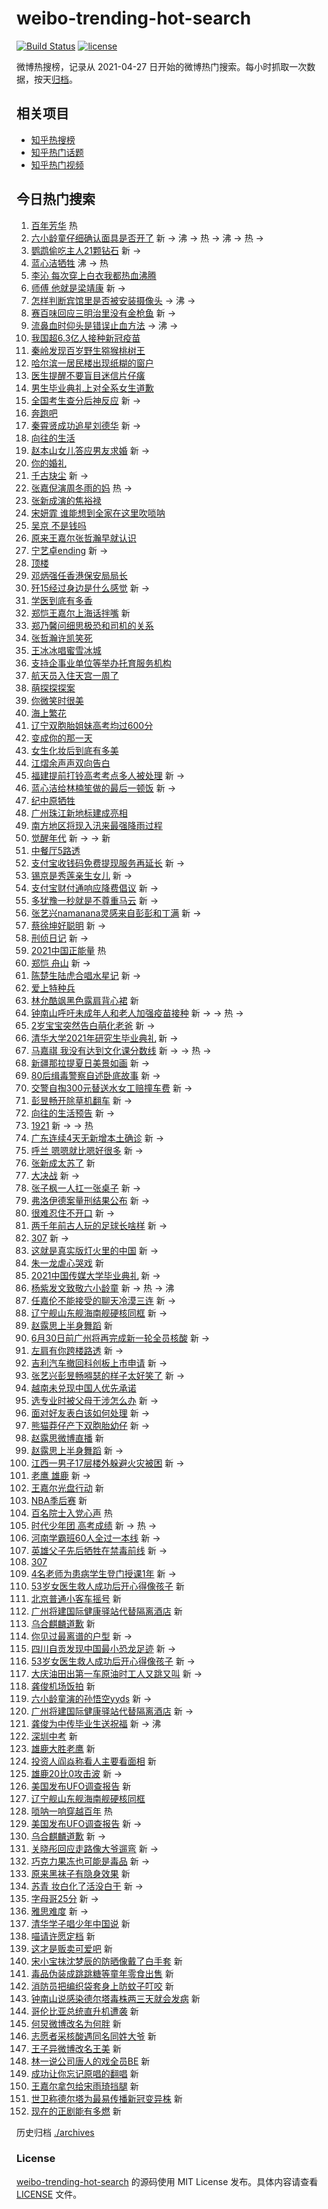 # weibo-trending-hot-search

[![Build Status](https://github.com/justjavac/weibo-trending-hot-search/workflows/ci/badge.svg?branch=master)](https://github.com/justjavac/weibo-trending-hot-search/actions)
[![license](https://img.shields.io/github/license/justjavac/weibo-trending-hot-search)](https://github.com/justjavac/weibo-trending-hot-search/blob/master/LICENSE)

微博热搜榜，记录从 2021-04-27 日开始的微博热门搜索。每小时抓取一次数据，按天[归档](./archives)。

## 相关项目

- [知乎热搜榜](https://github.com/justjavac/zhihu-trending-top-search)
- [知乎热门话题](https://github.com/justjavac/zhihu-trending-hot-questions)
- [知乎热门视频](https://github.com/justjavac/zhihu-trending-hot-video)

## 今日热门搜索

<!-- BEGIN -->
<!-- 最后更新时间 Sat Jun 26 2021 14:23:13 GMT+0800 (China Standard Time) -->

1. [百年芳华](https://s.weibo.com//weibo?q=%23%E7%99%BE%E5%B9%B4%E8%8A%B3%E5%8D%8E%23&Refer=new_time)
   热
2. [六小龄童仔细确认面具是否开了](https://s.weibo.com//weibo?q=%23%E5%85%AD%E5%B0%8F%E9%BE%84%E7%AB%A5%E4%BB%94%E7%BB%86%E7%A1%AE%E8%AE%A4%E9%9D%A2%E5%85%B7%E6%98%AF%E5%90%A6%E5%BC%80%E4%BA%86%23&Refer=top)
   新 -> 沸 -> 热 -> 沸 -> 热 ->
3. [鹦鹉偷吃主人21颗钻石](https://s.weibo.com//weibo?q=%23%E9%B9%A6%E9%B9%89%E5%81%B7%E5%90%83%E4%B8%BB%E4%BA%BA21%E9%A2%97%E9%92%BB%E7%9F%B3%23&Refer=top)
   新 ->
4. [蓝心洁牺牲](https://s.weibo.com//weibo?q=%23%E8%93%9D%E5%BF%83%E6%B4%81%E7%89%BA%E7%89%B2%23&Refer=top)
   沸 -> 热
5. [李沁
   每次穿上白衣我都热血沸腾](https://s.weibo.com//weibo?q=%E6%9D%8E%E6%B2%81%20%E6%AF%8F%E6%AC%A1%E7%A9%BF%E4%B8%8A%E7%99%BD%E8%A1%A3%E6%88%91%E9%83%BD%E7%83%AD%E8%A1%80%E6%B2%B8%E8%85%BE&Refer=top)
6. [师傅 他就是梁靖康](https://s.weibo.com//weibo?q=%E5%B8%88%E5%82%85%20%E4%BB%96%E5%B0%B1%E6%98%AF%E6%A2%81%E9%9D%96%E5%BA%B7&Refer=top)
   新 ->
7. [怎样判断宾馆里是否被安装摄像头](https://s.weibo.com//weibo?q=%23%E6%80%8E%E6%A0%B7%E5%88%A4%E6%96%AD%E5%AE%BE%E9%A6%86%E9%87%8C%E6%98%AF%E5%90%A6%E8%A2%AB%E5%AE%89%E8%A3%85%E6%91%84%E5%83%8F%E5%A4%B4%23&Refer=top)
   -> 沸 ->
8. [赛百味回应三明治里没有金枪鱼](https://s.weibo.com//weibo?q=%23%E8%B5%9B%E7%99%BE%E5%91%B3%E5%9B%9E%E5%BA%94%E4%B8%89%E6%98%8E%E6%B2%BB%E9%87%8C%E6%B2%A1%E6%9C%89%E9%87%91%E6%9E%AA%E9%B1%BC%23&Refer=top)
   新 ->
9. [流鼻血时仰头是错误止血方法](https://s.weibo.com//weibo?q=%23%E6%B5%81%E9%BC%BB%E8%A1%80%E6%97%B6%E4%BB%B0%E5%A4%B4%E6%98%AF%E9%94%99%E8%AF%AF%E6%AD%A2%E8%A1%80%E6%96%B9%E6%B3%95%23&Refer=top)
   -> 沸 ->
10. [我国超6.3亿人接种新冠疫苗](https://s.weibo.com//weibo?q=%23%E6%88%91%E5%9B%BD%E8%B6%856.3%E4%BA%BF%E4%BA%BA%E6%8E%A5%E7%A7%8D%E6%96%B0%E5%86%A0%E7%96%AB%E8%8B%97%23&Refer=top)
11. [秦岭发现百岁野生猕猴桃树王](https://s.weibo.com//weibo?q=%23%E7%A7%A6%E5%B2%AD%E5%8F%91%E7%8E%B0%E7%99%BE%E5%B2%81%E9%87%8E%E7%94%9F%E7%8C%95%E7%8C%B4%E6%A1%83%E6%A0%91%E7%8E%8B%23&Refer=top)
12. [哈尔滨一居民楼出现纸糊的窗户](https://s.weibo.com//weibo?q=%23%E5%93%88%E5%B0%94%E6%BB%A8%E4%B8%80%E5%B1%85%E6%B0%91%E6%A5%BC%E5%87%BA%E7%8E%B0%E7%BA%B8%E7%B3%8A%E7%9A%84%E7%AA%97%E6%88%B7%23&Refer=top)
13. [医生提醒不要盲目迷信片仔癀](https://s.weibo.com//weibo?q=%23%E5%8C%BB%E7%94%9F%E6%8F%90%E9%86%92%E4%B8%8D%E8%A6%81%E7%9B%B2%E7%9B%AE%E8%BF%B7%E4%BF%A1%E7%89%87%E4%BB%94%E7%99%80%23&Refer=top)
14. [男生毕业典礼上对全系女生道歉](https://s.weibo.com//weibo?q=%23%E7%94%B7%E7%94%9F%E6%AF%95%E4%B8%9A%E5%85%B8%E7%A4%BC%E4%B8%8A%E5%AF%B9%E5%85%A8%E7%B3%BB%E5%A5%B3%E7%94%9F%E9%81%93%E6%AD%89%23&Refer=top)
15. [全国考生查分后神反应](https://s.weibo.com//weibo?q=%23%E5%85%A8%E5%9B%BD%E8%80%83%E7%94%9F%E6%9F%A5%E5%88%86%E5%90%8E%E7%A5%9E%E5%8F%8D%E5%BA%94%23&Refer=top)
    新 ->
16. [奔跑吧](https://s.weibo.com//weibo?q=%E5%A5%94%E8%B7%91%E5%90%A7&Refer=top)
17. [秦霄贤成功追星刘德华](https://s.weibo.com//weibo?q=%23%E7%A7%A6%E9%9C%84%E8%B4%A4%E6%88%90%E5%8A%9F%E8%BF%BD%E6%98%9F%E5%88%98%E5%BE%B7%E5%8D%8E%23&Refer=top)
    新 ->
18. [向往的生活](https://s.weibo.com//weibo?q=%E5%90%91%E5%BE%80%E7%9A%84%E7%94%9F%E6%B4%BB&Refer=top)
19. [赵本山女儿答应男友求婚](https://s.weibo.com//weibo?q=%23%E8%B5%B5%E6%9C%AC%E5%B1%B1%E5%A5%B3%E5%84%BF%E7%AD%94%E5%BA%94%E7%94%B7%E5%8F%8B%E6%B1%82%E5%A9%9A%23&Refer=top)
    新 ->
20. [你的婚礼](https://s.weibo.com//weibo?q=%E4%BD%A0%E7%9A%84%E5%A9%9A%E7%A4%BC&Refer=top)
21. [千古玦尘](https://s.weibo.com//weibo?q=%E5%8D%83%E5%8F%A4%E7%8E%A6%E5%B0%98&Refer=top)
    新 ->
22. [张嘉倪演周冬雨的妈](https://s.weibo.com//weibo?q=%23%E5%BC%A0%E5%98%89%E5%80%AA%E6%BC%94%E5%91%A8%E5%86%AC%E9%9B%A8%E7%9A%84%E5%A6%88%23&Refer=top)
    热 ->
23. [张新成演的焦裕禄](https://s.weibo.com//weibo?q=%23%E5%BC%A0%E6%96%B0%E6%88%90%E6%BC%94%E7%9A%84%E7%84%A6%E8%A3%95%E7%A6%84%23&Refer=top)
24. [宋妍霏
    谁能想到全家在这里吹唢呐](https://s.weibo.com//weibo?q=%E5%AE%8B%E5%A6%8D%E9%9C%8F%20%E8%B0%81%E8%83%BD%E6%83%B3%E5%88%B0%E5%85%A8%E5%AE%B6%E5%9C%A8%E8%BF%99%E9%87%8C%E5%90%B9%E5%94%A2%E5%91%90&Refer=top)
25. [吴京 不是钱吗](https://s.weibo.com//weibo?q=%E5%90%B4%E4%BA%AC%20%E4%B8%8D%E6%98%AF%E9%92%B1%E5%90%97&Refer=top)
26. [原来王嘉尔张哲瀚早就认识](https://s.weibo.com//weibo?q=%23%E5%8E%9F%E6%9D%A5%E7%8E%8B%E5%98%89%E5%B0%94%E5%BC%A0%E5%93%B2%E7%80%9A%E6%97%A9%E5%B0%B1%E8%AE%A4%E8%AF%86%23&Refer=top)
27. [宁艺卓ending](https://s.weibo.com//weibo?q=%23%E5%AE%81%E8%89%BA%E5%8D%93ending%23&Refer=top)
    新 ->
28. [顶楼](https://s.weibo.com//weibo?q=%E9%A1%B6%E6%A5%BC&Refer=top)
29. [邓炳强任香港保安局局长](https://s.weibo.com//weibo?q=%23%E9%82%93%E7%82%B3%E5%BC%BA%E4%BB%BB%E9%A6%99%E6%B8%AF%E4%BF%9D%E5%AE%89%E5%B1%80%E5%B1%80%E9%95%BF%23&Refer=top)
30. [歼15经过身边是什么感觉](https://s.weibo.com//weibo?q=%23%E6%AD%BC15%E7%BB%8F%E8%BF%87%E8%BA%AB%E8%BE%B9%E6%98%AF%E4%BB%80%E4%B9%88%E6%84%9F%E8%A7%89%23&Refer=top)
    新 ->
31. [学医到底有多香](https://s.weibo.com//weibo?q=%23%E5%AD%A6%E5%8C%BB%E5%88%B0%E5%BA%95%E6%9C%89%E5%A4%9A%E9%A6%99%23&Refer=top)
32. [郑恺王嘉尔上海话拌嘴](https://s.weibo.com//weibo?q=%23%E9%83%91%E6%81%BA%E7%8E%8B%E5%98%89%E5%B0%94%E4%B8%8A%E6%B5%B7%E8%AF%9D%E6%8B%8C%E5%98%B4%23&Refer=top)
    新
33. [郑乃馨问细思极恐和司机的关系](https://s.weibo.com//weibo?q=%23%E9%83%91%E4%B9%83%E9%A6%A8%E9%97%AE%E7%BB%86%E6%80%9D%E6%9E%81%E6%81%90%E5%92%8C%E5%8F%B8%E6%9C%BA%E7%9A%84%E5%85%B3%E7%B3%BB%23&Refer=top)
34. [张哲瀚许凯笑死](https://s.weibo.com//weibo?q=%23%E5%BC%A0%E5%93%B2%E7%80%9A%E8%AE%B8%E5%87%AF%E7%AC%91%E6%AD%BB%23&Refer=top)
35. [王冰冰唱蜜雪冰城](https://s.weibo.com//weibo?q=%23%E7%8E%8B%E5%86%B0%E5%86%B0%E5%94%B1%E8%9C%9C%E9%9B%AA%E5%86%B0%E5%9F%8E%23&Refer=top)
36. [支持企事业单位等举办托育服务机构](https://s.weibo.com//weibo?q=%23%E6%94%AF%E6%8C%81%E4%BC%81%E4%BA%8B%E4%B8%9A%E5%8D%95%E4%BD%8D%E7%AD%89%E4%B8%BE%E5%8A%9E%E6%89%98%E8%82%B2%E6%9C%8D%E5%8A%A1%E6%9C%BA%E6%9E%84%23&Refer=top)
37. [航天员入住天宫一周了](https://s.weibo.com//weibo?q=%23%E8%88%AA%E5%A4%A9%E5%91%98%E5%85%A5%E4%BD%8F%E5%A4%A9%E5%AE%AB%E4%B8%80%E5%91%A8%E4%BA%86%23&Refer=top)
38. [萌探探探案](https://s.weibo.com//weibo?q=%E8%90%8C%E6%8E%A2%E6%8E%A2%E6%8E%A2%E6%A1%88&Refer=top)
39. [你微笑时很美](https://s.weibo.com//weibo?q=%E4%BD%A0%E5%BE%AE%E7%AC%91%E6%97%B6%E5%BE%88%E7%BE%8E&Refer=top)
40. [海上繁花](https://s.weibo.com//weibo?q=%E6%B5%B7%E4%B8%8A%E7%B9%81%E8%8A%B1&Refer=top)
41. [辽宁双胞胎姐妹高考均过600分](https://s.weibo.com//weibo?q=%23%E8%BE%BD%E5%AE%81%E5%8F%8C%E8%83%9E%E8%83%8E%E5%A7%90%E5%A6%B9%E9%AB%98%E8%80%83%E5%9D%87%E8%BF%87600%E5%88%86%23&Refer=top)
42. [变成你的那一天](https://s.weibo.com//weibo?q=%E5%8F%98%E6%88%90%E4%BD%A0%E7%9A%84%E9%82%A3%E4%B8%80%E5%A4%A9&Refer=top)
43. [女生化妆后到底有多美](https://s.weibo.com//weibo?q=%23%E5%A5%B3%E7%94%9F%E5%8C%96%E5%A6%86%E5%90%8E%E5%88%B0%E5%BA%95%E6%9C%89%E5%A4%9A%E7%BE%8E%23&Refer=top)
44. [江熠余声声双向告白](https://s.weibo.com//weibo?q=%23%E6%B1%9F%E7%86%A0%E4%BD%99%E5%A3%B0%E5%A3%B0%E5%8F%8C%E5%90%91%E5%91%8A%E7%99%BD%23&Refer=top)
45. [福建提前打铃高考考点多人被处理](https://s.weibo.com//weibo?q=%23%E7%A6%8F%E5%BB%BA%E6%8F%90%E5%89%8D%E6%89%93%E9%93%83%E9%AB%98%E8%80%83%E8%80%83%E7%82%B9%E5%A4%9A%E4%BA%BA%E8%A2%AB%E5%A4%84%E7%90%86%23&Refer=top)
    新 ->
46. [蓝心洁给林楠笙做的最后一顿饭](https://s.weibo.com//weibo?q=%23%E8%93%9D%E5%BF%83%E6%B4%81%E7%BB%99%E6%9E%97%E6%A5%A0%E7%AC%99%E5%81%9A%E7%9A%84%E6%9C%80%E5%90%8E%E4%B8%80%E9%A1%BF%E9%A5%AD%23&Refer=top)
    新 ->
47. [纪中原牺牲](https://s.weibo.com//weibo?q=%23%E7%BA%AA%E4%B8%AD%E5%8E%9F%E7%89%BA%E7%89%B2%23&Refer=top)
48. [广州珠江新地标建成亮相](https://s.weibo.com//weibo?q=%23%E5%B9%BF%E5%B7%9E%E7%8F%A0%E6%B1%9F%E6%96%B0%E5%9C%B0%E6%A0%87%E5%BB%BA%E6%88%90%E4%BA%AE%E7%9B%B8%23&Refer=top)
49. [南方地区将现入汛来最强降雨过程](https://s.weibo.com//weibo?q=%23%E5%8D%97%E6%96%B9%E5%9C%B0%E5%8C%BA%E5%B0%86%E7%8E%B0%E5%85%A5%E6%B1%9B%E6%9D%A5%E6%9C%80%E5%BC%BA%E9%99%8D%E9%9B%A8%E8%BF%87%E7%A8%8B%23&Refer=top)
50. [觉醒年代](https://s.weibo.com//weibo?q=%E8%A7%89%E9%86%92%E5%B9%B4%E4%BB%A3&Refer=top)
    新 -> -> 新
51. [中餐厅5路透](https://s.weibo.com//weibo?q=%23%E4%B8%AD%E9%A4%90%E5%8E%855%E8%B7%AF%E9%80%8F%23&Refer=top)
52. [支付宝收钱码免费提现服务再延长](https://s.weibo.com//weibo?q=%23%E6%94%AF%E4%BB%98%E5%AE%9D%E6%94%B6%E9%92%B1%E7%A0%81%E5%85%8D%E8%B4%B9%E6%8F%90%E7%8E%B0%E6%9C%8D%E5%8A%A1%E5%86%8D%E5%BB%B6%E9%95%BF%23&Refer=top)
    新 ->
53. [锡京是秀莲亲生女儿](https://s.weibo.com//weibo?q=%23%E9%94%A1%E4%BA%AC%E6%98%AF%E7%A7%80%E8%8E%B2%E4%BA%B2%E7%94%9F%E5%A5%B3%E5%84%BF%23&Refer=top)
    新 ->
54. [支付宝财付通响应降费倡议](https://s.weibo.com//weibo?q=%23%E6%94%AF%E4%BB%98%E5%AE%9D%E8%B4%A2%E4%BB%98%E9%80%9A%E5%93%8D%E5%BA%94%E9%99%8D%E8%B4%B9%E5%80%A1%E8%AE%AE%23&Refer=top)
    新 ->
55. [多犹豫一秒就是不尊重马云](https://s.weibo.com//weibo?q=%23%E5%A4%9A%E7%8A%B9%E8%B1%AB%E4%B8%80%E7%A7%92%E5%B0%B1%E6%98%AF%E4%B8%8D%E5%B0%8A%E9%87%8D%E9%A9%AC%E4%BA%91%23&Refer=top)
    新 ->
56. [张艺兴namanana灵感来自彭彭和丁满](https://s.weibo.com//weibo?q=%23%E5%BC%A0%E8%89%BA%E5%85%B4namanana%E7%81%B5%E6%84%9F%E6%9D%A5%E8%87%AA%E5%BD%AD%E5%BD%AD%E5%92%8C%E4%B8%81%E6%BB%A1%23&Refer=top)
    新 ->
57. [蔡徐坤好聪明](https://s.weibo.com//weibo?q=%23%E8%94%A1%E5%BE%90%E5%9D%A4%E5%A5%BD%E8%81%AA%E6%98%8E%23&Refer=top)
    新 ->
58. [刑侦日记](https://s.weibo.com//weibo?q=%E5%88%91%E4%BE%A6%E6%97%A5%E8%AE%B0&Refer=top)
    新 ->
59. [2021中国正能量](https://s.weibo.com//weibo?q=%232021%E4%B8%AD%E5%9B%BD%E6%AD%A3%E8%83%BD%E9%87%8F%23&Refer=new_time)
    热
60. [郑恺 舟山](https://s.weibo.com//weibo?q=%E9%83%91%E6%81%BA%20%E8%88%9F%E5%B1%B1&Refer=top)
    新 ->
61. [陈楚生陆虎合唱水星记](https://s.weibo.com//weibo?q=%23%E9%99%88%E6%A5%9A%E7%94%9F%E9%99%86%E8%99%8E%E5%90%88%E5%94%B1%E6%B0%B4%E6%98%9F%E8%AE%B0%23&Refer=top)
    新 ->
62. [爱上特种兵](https://s.weibo.com//weibo?q=%E7%88%B1%E4%B8%8A%E7%89%B9%E7%A7%8D%E5%85%B5&Refer=top)
63. [林允酷飒黑色露肩背心裙](https://s.weibo.com//weibo?q=%23%E6%9E%97%E5%85%81%E9%85%B7%E9%A3%92%E9%BB%91%E8%89%B2%E9%9C%B2%E8%82%A9%E8%83%8C%E5%BF%83%E8%A3%99%23&Refer=top)
    新
64. [钟南山呼吁未成年人和老人加强疫苗接种](https://s.weibo.com//weibo?q=%23%E9%92%9F%E5%8D%97%E5%B1%B1%E5%91%BC%E5%90%81%E6%9C%AA%E6%88%90%E5%B9%B4%E4%BA%BA%E5%92%8C%E8%80%81%E4%BA%BA%E5%8A%A0%E5%BC%BA%E7%96%AB%E8%8B%97%E6%8E%A5%E7%A7%8D%23&Refer=top)
    新 -> -> 热 ->
65. [2岁宝宝突然告白萌化老爸](https://s.weibo.com//weibo?q=%232%E5%B2%81%E5%AE%9D%E5%AE%9D%E7%AA%81%E7%84%B6%E5%91%8A%E7%99%BD%E8%90%8C%E5%8C%96%E8%80%81%E7%88%B8%23&Refer=top)
    新 ->
66. [清华大学2021年研究生毕业典礼](https://s.weibo.com//weibo?q=%23%E6%B8%85%E5%8D%8E%E5%A4%A7%E5%AD%A62021%E5%B9%B4%E7%A0%94%E7%A9%B6%E7%94%9F%E6%AF%95%E4%B8%9A%E5%85%B8%E7%A4%BC%23&Refer=top)
    新 ->
67. [马嘉祺
    我没有达到文化课分数线](https://s.weibo.com//weibo?q=%E9%A9%AC%E5%98%89%E7%A5%BA%20%E6%88%91%E6%B2%A1%E6%9C%89%E8%BE%BE%E5%88%B0%E6%96%87%E5%8C%96%E8%AF%BE%E5%88%86%E6%95%B0%E7%BA%BF&Refer=top)
    新 -> -> 热 ->
68. [新疆那拉提夏日美景如画](https://s.weibo.com//weibo?q=%23%E6%96%B0%E7%96%86%E9%82%A3%E6%8B%89%E6%8F%90%E5%A4%8F%E6%97%A5%E7%BE%8E%E6%99%AF%E5%A6%82%E7%94%BB%23&Refer=top)
    新 ->
69. [80后缉毒警察自述卧底故事](https://s.weibo.com//weibo?q=%2380%E5%90%8E%E7%BC%89%E6%AF%92%E8%AD%A6%E5%AF%9F%E8%87%AA%E8%BF%B0%E5%8D%A7%E5%BA%95%E6%95%85%E4%BA%8B%23&Refer=top)
    新 ->
70. [交警自掏300元替送水女工赔撞车费](https://s.weibo.com//weibo?q=%23%E4%BA%A4%E8%AD%A6%E8%87%AA%E6%8E%8F300%E5%85%83%E6%9B%BF%E9%80%81%E6%B0%B4%E5%A5%B3%E5%B7%A5%E8%B5%94%E6%92%9E%E8%BD%A6%E8%B4%B9%23&Refer=top)
    新 ->
71. [彭昱畅开除草机翻车](https://s.weibo.com//weibo?q=%23%E5%BD%AD%E6%98%B1%E7%95%85%E5%BC%80%E9%99%A4%E8%8D%89%E6%9C%BA%E7%BF%BB%E8%BD%A6%23&Refer=top)
    新 ->
72. [向往的生活预告](https://s.weibo.com//weibo?q=%23%E5%90%91%E5%BE%80%E7%9A%84%E7%94%9F%E6%B4%BB%E9%A2%84%E5%91%8A%23&Refer=top)
    新 ->
73. [1921](https://s.weibo.com//weibo?q=1921&Refer=top) 新 -> -> 热
74. [广东连续4天无新增本土确诊](https://s.weibo.com//weibo?q=%23%E5%B9%BF%E4%B8%9C%E8%BF%9E%E7%BB%AD4%E5%A4%A9%E6%97%A0%E6%96%B0%E5%A2%9E%E6%9C%AC%E5%9C%9F%E7%A1%AE%E8%AF%8A%23&Refer=top)
    新 ->
75. [呼兰 嗯嗯就比嗯好很多](https://s.weibo.com//weibo?q=%E5%91%BC%E5%85%B0%20%E5%97%AF%E5%97%AF%E5%B0%B1%E6%AF%94%E5%97%AF%E5%A5%BD%E5%BE%88%E5%A4%9A&Refer=top)
    新 ->
76. [张新成太苏了](https://s.weibo.com//weibo?q=%23%E5%BC%A0%E6%96%B0%E6%88%90%E5%A4%AA%E8%8B%8F%E4%BA%86%23&Refer=top)
    新
77. [大决战](https://s.weibo.com//weibo?q=%E5%A4%A7%E5%86%B3%E6%88%98&Refer=top) 新
    ->
78. [张子枫一人扛一张桌子](https://s.weibo.com//weibo?q=%23%E5%BC%A0%E5%AD%90%E6%9E%AB%E4%B8%80%E4%BA%BA%E6%89%9B%E4%B8%80%E5%BC%A0%E6%A1%8C%E5%AD%90%23&Refer=top)
    新 ->
79. [弗洛伊德案量刑结果公布](https://s.weibo.com//weibo?q=%23%E5%BC%97%E6%B4%9B%E4%BC%8A%E5%BE%B7%E6%A1%88%E9%87%8F%E5%88%91%E7%BB%93%E6%9E%9C%E5%85%AC%E5%B8%83%23&Refer=top)
    新 ->
80. [很难忍住不开口](https://s.weibo.com//weibo?q=%23%E5%BE%88%E9%9A%BE%E5%BF%8D%E4%BD%8F%E4%B8%8D%E5%BC%80%E5%8F%A3%23&Refer=top)
    新 ->
81. [两千年前古人玩的足球长啥样](https://s.weibo.com//weibo?q=%23%E4%B8%A4%E5%8D%83%E5%B9%B4%E5%89%8D%E5%8F%A4%E4%BA%BA%E7%8E%A9%E7%9A%84%E8%B6%B3%E7%90%83%E9%95%BF%E5%95%A5%E6%A0%B7%23&Refer=top)
    新 ->
82. [307](https://s.weibo.com//weibo?q=307&Refer=top) 新 ->
83. [这就是真实版灯火里的中国](https://s.weibo.com//weibo?q=%23%E8%BF%99%E5%B0%B1%E6%98%AF%E7%9C%9F%E5%AE%9E%E7%89%88%E7%81%AF%E7%81%AB%E9%87%8C%E7%9A%84%E4%B8%AD%E5%9B%BD%23&Refer=top)
    新 ->
84. [朱一龙虐心哭戏](https://s.weibo.com//weibo?q=%23%E6%9C%B1%E4%B8%80%E9%BE%99%E8%99%90%E5%BF%83%E5%93%AD%E6%88%8F%23&Refer=top)
    新
85. [2021中国传媒大学毕业典礼](https://s.weibo.com//weibo?q=%232021%E4%B8%AD%E5%9B%BD%E4%BC%A0%E5%AA%92%E5%A4%A7%E5%AD%A6%E6%AF%95%E4%B8%9A%E5%85%B8%E7%A4%BC%23&Refer=top)
    新 ->
86. [杨紫发文致敬六小龄童](https://s.weibo.com//weibo?q=%23%E6%9D%A8%E7%B4%AB%E5%8F%91%E6%96%87%E8%87%B4%E6%95%AC%E5%85%AD%E5%B0%8F%E9%BE%84%E7%AB%A5%23&Refer=top)
    新 -> 热 -> 沸
87. [任嘉伦不能接受的聊天冷漠三连](https://s.weibo.com//weibo?q=%23%E4%BB%BB%E5%98%89%E4%BC%A6%E4%B8%8D%E8%83%BD%E6%8E%A5%E5%8F%97%E7%9A%84%E8%81%8A%E5%A4%A9%E5%86%B7%E6%BC%A0%E4%B8%89%E8%BF%9E%23&Refer=top)
    新 ->
88. [辽宁舰山东舰海南舰硬核同框](https://s.weibo.com//weibo?q=%E8%BE%BD%E5%AE%81%E8%88%B0%E5%B1%B1%E4%B8%9C%E8%88%B0%E6%B5%B7%E5%8D%97%E8%88%B0%E7%A1%AC%E6%A0%B8%E5%90%8C%E6%A1%86&Refer=top)
    新 ->
89. [赵露思上半身舞蹈](https://s.weibo.com//weibo?q=%E8%B5%B5%E9%9C%B2%E6%80%9D%E4%B8%8A%E5%8D%8A%E8%BA%AB%E8%88%9E%E8%B9%88&Refer=top)
    新
90. [6月30日前广州将再完成新一轮全员核酸](https://s.weibo.com//weibo?q=%236%E6%9C%8830%E6%97%A5%E5%89%8D%E5%B9%BF%E5%B7%9E%E5%B0%86%E5%86%8D%E5%AE%8C%E6%88%90%E6%96%B0%E4%B8%80%E8%BD%AE%E5%85%A8%E5%91%98%E6%A0%B8%E9%85%B8%23&Refer=top)
    新 ->
91. [左肩有你跨楼路透](https://s.weibo.com//weibo?q=%23%E5%B7%A6%E8%82%A9%E6%9C%89%E4%BD%A0%E8%B7%A8%E6%A5%BC%E8%B7%AF%E9%80%8F%23&Refer=top)
    新 ->
92. [吉利汽车撤回科创板上市申请](https://s.weibo.com//weibo?q=%23%E5%90%89%E5%88%A9%E6%B1%BD%E8%BD%A6%E6%92%A4%E5%9B%9E%E7%A7%91%E5%88%9B%E6%9D%BF%E4%B8%8A%E5%B8%82%E7%94%B3%E8%AF%B7%23&Refer=top)
    新 ->
93. [张艺兴彭昱畅嘚瑟的样子太好笑了](https://s.weibo.com//weibo?q=%23%E5%BC%A0%E8%89%BA%E5%85%B4%E5%BD%AD%E6%98%B1%E7%95%85%E5%98%9A%E7%91%9F%E7%9A%84%E6%A0%B7%E5%AD%90%E5%A4%AA%E5%A5%BD%E7%AC%91%E4%BA%86%23&Refer=top)
    新 ->
94. [越南未兑现中国人优先承诺](https://s.weibo.com//weibo?q=%23%E8%B6%8A%E5%8D%97%E6%9C%AA%E5%85%91%E7%8E%B0%E4%B8%AD%E5%9B%BD%E4%BA%BA%E4%BC%98%E5%85%88%E6%89%BF%E8%AF%BA%23&Refer=top)
95. [选专业时被父母干涉怎么办](https://s.weibo.com//weibo?q=%23%E9%80%89%E4%B8%93%E4%B8%9A%E6%97%B6%E8%A2%AB%E7%88%B6%E6%AF%8D%E5%B9%B2%E6%B6%89%E6%80%8E%E4%B9%88%E5%8A%9E%23&Refer=top)
    新 ->
96. [面对好友表白该如何处理](https://s.weibo.com//weibo?q=%23%E9%9D%A2%E5%AF%B9%E5%A5%BD%E5%8F%8B%E8%A1%A8%E7%99%BD%E8%AF%A5%E5%A6%82%E4%BD%95%E5%A4%84%E7%90%86%23&Refer=top)
    新 ->
97. [熊猫莽仔产下双胞胎幼仔](https://s.weibo.com//weibo?q=%23%E7%86%8A%E7%8C%AB%E8%8E%BD%E4%BB%94%E4%BA%A7%E4%B8%8B%E5%8F%8C%E8%83%9E%E8%83%8E%E5%B9%BC%E4%BB%94%23&Refer=top)
    新 ->
98. [赵露思微博直播](https://s.weibo.com//weibo?q=%23%E8%B5%B5%E9%9C%B2%E6%80%9D%E5%BE%AE%E5%8D%9A%E7%9B%B4%E6%92%AD%23&Refer=top)
    新
99. [赵露思上半身舞蹈](https://s.weibo.com//weibo?q=%23%E8%B5%B5%E9%9C%B2%E6%80%9D%E4%B8%8A%E5%8D%8A%E8%BA%AB%E8%88%9E%E8%B9%88%23&Refer=top)
    新 ->
100. [江西一男子17层楼外躲避火灾被困](https://s.weibo.com//weibo?q=%23%E6%B1%9F%E8%A5%BF%E4%B8%80%E7%94%B7%E5%AD%9017%E5%B1%82%E6%A5%BC%E5%A4%96%E8%BA%B2%E9%81%BF%E7%81%AB%E7%81%BE%E8%A2%AB%E5%9B%B0%23&Refer=top)
     新 ->
101. [老鹰 雄鹿](https://s.weibo.com//weibo?q=%E8%80%81%E9%B9%B0%20%E9%9B%84%E9%B9%BF&Refer=top)
     新 ->
102. [王嘉尔光盘行动](https://s.weibo.com//weibo?q=%23%E7%8E%8B%E5%98%89%E5%B0%94%E5%85%89%E7%9B%98%E8%A1%8C%E5%8A%A8%23&Refer=top)
     新
103. [NBA季后赛](https://s.weibo.com//weibo?q=%23NBA%E5%AD%A3%E5%90%8E%E8%B5%9B%23&Refer=top)
     新
104. [百名院士入党心声](https://s.weibo.com//weibo?q=%23%E7%99%BE%E5%90%8D%E9%99%A2%E5%A3%AB%E5%85%A5%E5%85%9A%E5%BF%83%E5%A3%B0%23&Refer=new_time)
     热
105. [时代少年团 高考成绩](https://s.weibo.com//weibo?q=%E6%97%B6%E4%BB%A3%E5%B0%91%E5%B9%B4%E5%9B%A2%20%E9%AB%98%E8%80%83%E6%88%90%E7%BB%A9&Refer=top)
     新 -> 热 ->
106. [河南学霸班60人全过一本线](https://s.weibo.com//weibo?q=%23%E6%B2%B3%E5%8D%97%E5%AD%A6%E9%9C%B8%E7%8F%AD60%E4%BA%BA%E5%85%A8%E8%BF%87%E4%B8%80%E6%9C%AC%E7%BA%BF%23&Refer=top)
     新 ->
107. [英雄父子先后牺牲在禁毒前线](https://s.weibo.com//weibo?q=%23%E8%8B%B1%E9%9B%84%E7%88%B6%E5%AD%90%E5%85%88%E5%90%8E%E7%89%BA%E7%89%B2%E5%9C%A8%E7%A6%81%E6%AF%92%E5%89%8D%E7%BA%BF%23&Refer=top)
     新 ->
108. [307](https://s.weibo.com//weibo?q=%23307%23&Refer=top)
109. [4名老师为患病学生登门授课1年](https://s.weibo.com//weibo?q=%234%E5%90%8D%E8%80%81%E5%B8%88%E4%B8%BA%E6%82%A3%E7%97%85%E5%AD%A6%E7%94%9F%E7%99%BB%E9%97%A8%E6%8E%88%E8%AF%BE1%E5%B9%B4%23&Refer=top)
     新 ->
110. [53岁女医生救人成功后开心得像孩子](https://s.weibo.com//weibo?q=53%E5%B2%81%E5%A5%B3%E5%8C%BB%E7%94%9F%E6%95%91%E4%BA%BA%E6%88%90%E5%8A%9F%E5%90%8E%E5%BC%80%E5%BF%83%E5%BE%97%E5%83%8F%E5%AD%A9%E5%AD%90&Refer=top)
     新
111. [北京普通小客车摇号](https://s.weibo.com//weibo?q=%E5%8C%97%E4%BA%AC%E6%99%AE%E9%80%9A%E5%B0%8F%E5%AE%A2%E8%BD%A6%E6%91%87%E5%8F%B7&Refer=top)
     新
112. [广州将建国际健康驿站代替隔离酒店](https://s.weibo.com//weibo?q=%E5%B9%BF%E5%B7%9E%E5%B0%86%E5%BB%BA%E5%9B%BD%E9%99%85%E5%81%A5%E5%BA%B7%E9%A9%BF%E7%AB%99%E4%BB%A3%E6%9B%BF%E9%9A%94%E7%A6%BB%E9%85%92%E5%BA%97&Refer=top)
     新
113. [乌合麒麟道歉](https://s.weibo.com//weibo?q=%E4%B9%8C%E5%90%88%E9%BA%92%E9%BA%9F%E9%81%93%E6%AD%89&Refer=top)
     新
114. [你见过最离谱的户型](https://s.weibo.com//weibo?q=%23%E4%BD%A0%E8%A7%81%E8%BF%87%E6%9C%80%E7%A6%BB%E8%B0%B1%E7%9A%84%E6%88%B7%E5%9E%8B%23&Refer=top)
     新 ->
115. [四川自贡发现中国最小恐龙足迹](https://s.weibo.com//weibo?q=%23%E5%9B%9B%E5%B7%9D%E8%87%AA%E8%B4%A1%E5%8F%91%E7%8E%B0%E4%B8%AD%E5%9B%BD%E6%9C%80%E5%B0%8F%E6%81%90%E9%BE%99%E8%B6%B3%E8%BF%B9%23&Refer=top)
     新 ->
116. [53岁女医生救人成功后开心得像孩子](https://s.weibo.com//weibo?q=%2353%E5%B2%81%E5%A5%B3%E5%8C%BB%E7%94%9F%E6%95%91%E4%BA%BA%E6%88%90%E5%8A%9F%E5%90%8E%E5%BC%80%E5%BF%83%E5%BE%97%E5%83%8F%E5%AD%A9%E5%AD%90%23&Refer=top)
     新 ->
117. [大庆油田出第一车原油时工人又跳又叫](https://s.weibo.com//weibo?q=%23%E5%A4%A7%E5%BA%86%E6%B2%B9%E7%94%B0%E5%87%BA%E7%AC%AC%E4%B8%80%E8%BD%A6%E5%8E%9F%E6%B2%B9%E6%97%B6%E5%B7%A5%E4%BA%BA%E5%8F%88%E8%B7%B3%E5%8F%88%E5%8F%AB%23&Refer=top)
     新 ->
118. [龚俊机场饭拍](https://s.weibo.com//weibo?q=%23%E9%BE%9A%E4%BF%8A%E6%9C%BA%E5%9C%BA%E9%A5%AD%E6%8B%8D%23&Refer=top)
     新
119. [六小龄童演的孙悟空yyds](https://s.weibo.com//weibo?q=%23%E5%85%AD%E5%B0%8F%E9%BE%84%E7%AB%A5%E6%BC%94%E7%9A%84%E5%AD%99%E6%82%9F%E7%A9%BAyyds%23&Refer=top)
     新 ->
120. [广州将建国际健康驿站代替隔离酒店](https://s.weibo.com//weibo?q=%23%E5%B9%BF%E5%B7%9E%E5%B0%86%E5%BB%BA%E5%9B%BD%E9%99%85%E5%81%A5%E5%BA%B7%E9%A9%BF%E7%AB%99%E4%BB%A3%E6%9B%BF%E9%9A%94%E7%A6%BB%E9%85%92%E5%BA%97%23&Refer=top)
     新 ->
121. [龚俊为中传毕业生送祝福](https://s.weibo.com//weibo?q=%23%E9%BE%9A%E4%BF%8A%E4%B8%BA%E4%B8%AD%E4%BC%A0%E6%AF%95%E4%B8%9A%E7%94%9F%E9%80%81%E7%A5%9D%E7%A6%8F%23&Refer=top)
     新 -> 沸
122. [深圳中考](https://s.weibo.com//weibo?q=%E6%B7%B1%E5%9C%B3%E4%B8%AD%E8%80%83&Refer=top)
     新
123. [雄鹿大胜老鹰](https://s.weibo.com//weibo?q=%23%E9%9B%84%E9%B9%BF%E5%A4%A7%E8%83%9C%E8%80%81%E9%B9%B0%23&Refer=top)
     新
124. [投资人阎焱称看人主要看面相](https://s.weibo.com//weibo?q=%23%E6%8A%95%E8%B5%84%E4%BA%BA%E9%98%8E%E7%84%B1%E7%A7%B0%E7%9C%8B%E4%BA%BA%E4%B8%BB%E8%A6%81%E7%9C%8B%E9%9D%A2%E7%9B%B8%23&Refer=top)
     新
125. [雄鹿20比0攻击波](https://s.weibo.com//weibo?q=%23%E9%9B%84%E9%B9%BF20%E6%AF%940%E6%94%BB%E5%87%BB%E6%B3%A2%23&Refer=top)
     新 ->
126. [美国发布UFO调查报告](https://s.weibo.com//weibo?q=%E7%BE%8E%E5%9B%BD%E5%8F%91%E5%B8%83UFO%E8%B0%83%E6%9F%A5%E6%8A%A5%E5%91%8A&Refer=top)
     新
127. [辽宁舰山东舰海南舰硬核同框](https://s.weibo.com//weibo?q=%23%E8%BE%BD%E5%AE%81%E8%88%B0%E5%B1%B1%E4%B8%9C%E8%88%B0%E6%B5%B7%E5%8D%97%E8%88%B0%E7%A1%AC%E6%A0%B8%E5%90%8C%E6%A1%86%23&Refer=top)
128. [唢呐一响穿越百年](https://s.weibo.com//weibo?q=%23%E5%94%A2%E5%91%90%E4%B8%80%E5%93%8D%E7%A9%BF%E8%B6%8A%E7%99%BE%E5%B9%B4%23&Refer=new_time)
     热
129. [美国发布UFO调查报告](https://s.weibo.com//weibo?q=%23%E7%BE%8E%E5%9B%BD%E5%8F%91%E5%B8%83UFO%E8%B0%83%E6%9F%A5%E6%8A%A5%E5%91%8A%23&Refer=top)
     新 ->
130. [乌合麒麟道歉](https://s.weibo.com//weibo?q=%23%E4%B9%8C%E5%90%88%E9%BA%92%E9%BA%9F%E9%81%93%E6%AD%89%23&Refer=top)
     新 ->
131. [关晓彤回应走路像大爷遛弯](https://s.weibo.com//weibo?q=%23%E5%85%B3%E6%99%93%E5%BD%A4%E5%9B%9E%E5%BA%94%E8%B5%B0%E8%B7%AF%E5%83%8F%E5%A4%A7%E7%88%B7%E9%81%9B%E5%BC%AF%23&Refer=top)
     新 ->
132. [巧克力果冻也可能是毒品](https://s.weibo.com//weibo?q=%23%E5%B7%A7%E5%85%8B%E5%8A%9B%E6%9E%9C%E5%86%BB%E4%B9%9F%E5%8F%AF%E8%83%BD%E6%98%AF%E6%AF%92%E5%93%81%23&Refer=top)
     新 ->
133. [原来黑袜子有隐身效果](https://s.weibo.com//weibo?q=%23%E5%8E%9F%E6%9D%A5%E9%BB%91%E8%A2%9C%E5%AD%90%E6%9C%89%E9%9A%90%E8%BA%AB%E6%95%88%E6%9E%9C%23&Refer=top)
     新
134. [苏青 妆白化了活没白干](https://s.weibo.com//weibo?q=%E8%8B%8F%E9%9D%92%20%E5%A6%86%E7%99%BD%E5%8C%96%E4%BA%86%E6%B4%BB%E6%B2%A1%E7%99%BD%E5%B9%B2&Refer=top)
     新 ->
135. [字母哥25分](https://s.weibo.com//weibo?q=%23%E5%AD%97%E6%AF%8D%E5%93%A525%E5%88%86%23&Refer=top)
     新 ->
136. [雅思难度](https://s.weibo.com//weibo?q=%23%E9%9B%85%E6%80%9D%E9%9A%BE%E5%BA%A6%23&Refer=top)
     新 ->
137. [清华学子唱少年中国说](https://s.weibo.com//weibo?q=%23%E6%B8%85%E5%8D%8E%E5%AD%A6%E5%AD%90%E5%94%B1%E5%B0%91%E5%B9%B4%E4%B8%AD%E5%9B%BD%E8%AF%B4%23&Refer=top)
     新
138. [喵请许愿定档](https://s.weibo.com//weibo?q=%23%E5%96%B5%E8%AF%B7%E8%AE%B8%E6%84%BF%E5%AE%9A%E6%A1%A3%23&Refer=top)
     新
139. [这才是贩卖可爱吧](https://s.weibo.com//weibo?q=%23%E8%BF%99%E6%89%8D%E6%98%AF%E8%B4%A9%E5%8D%96%E5%8F%AF%E7%88%B1%E5%90%A7%23&Refer=top)
     新
140. [宋小宝抹沈梦辰的防晒像戴了白手套](https://s.weibo.com//weibo?q=%23%E5%AE%8B%E5%B0%8F%E5%AE%9D%E6%8A%B9%E6%B2%88%E6%A2%A6%E8%BE%B0%E7%9A%84%E9%98%B2%E6%99%92%E5%83%8F%E6%88%B4%E4%BA%86%E7%99%BD%E6%89%8B%E5%A5%97%23&Refer=top)
     新
141. [毒品伪装成跳跳糖等童年零食出售](https://s.weibo.com//weibo?q=%23%E6%AF%92%E5%93%81%E4%BC%AA%E8%A3%85%E6%88%90%E8%B7%B3%E8%B7%B3%E7%B3%96%E7%AD%89%E7%AB%A5%E5%B9%B4%E9%9B%B6%E9%A3%9F%E5%87%BA%E5%94%AE%23&Refer=top)
     新
142. [消防员把编织袋套身上防蚊子叮咬](https://s.weibo.com//weibo?q=%23%E6%B6%88%E9%98%B2%E5%91%98%E6%8A%8A%E7%BC%96%E7%BB%87%E8%A2%8B%E5%A5%97%E8%BA%AB%E4%B8%8A%E9%98%B2%E8%9A%8A%E5%AD%90%E5%8F%AE%E5%92%AC%23&Refer=top)
     新
143. [钟南山说感染德尔塔毒株两三天就会发病](https://s.weibo.com//weibo?q=%23%E9%92%9F%E5%8D%97%E5%B1%B1%E8%AF%B4%E6%84%9F%E6%9F%93%E5%BE%B7%E5%B0%94%E5%A1%94%E6%AF%92%E6%A0%AA%E4%B8%A4%E4%B8%89%E5%A4%A9%E5%B0%B1%E4%BC%9A%E5%8F%91%E7%97%85%23&Refer=top)
     新
144. [哥伦比亚总统直升机遭袭](https://s.weibo.com//weibo?q=%23%E5%93%A5%E4%BC%A6%E6%AF%94%E4%BA%9A%E6%80%BB%E7%BB%9F%E7%9B%B4%E5%8D%87%E6%9C%BA%E9%81%AD%E8%A2%AD%23&Refer=top)
     新
145. [何炅微博改名为何胖](https://s.weibo.com//weibo?q=%23%E4%BD%95%E7%82%85%E5%BE%AE%E5%8D%9A%E6%94%B9%E5%90%8D%E4%B8%BA%E4%BD%95%E8%83%96%23&Refer=top)
     新
146. [志愿者采核酸遇同名同姓大爷](https://s.weibo.com//weibo?q=%23%E5%BF%97%E6%84%BF%E8%80%85%E9%87%87%E6%A0%B8%E9%85%B8%E9%81%87%E5%90%8C%E5%90%8D%E5%90%8C%E5%A7%93%E5%A4%A7%E7%88%B7%23&Refer=top)
     新
147. [王子异微博改名王美](https://s.weibo.com//weibo?q=%23%E7%8E%8B%E5%AD%90%E5%BC%82%E5%BE%AE%E5%8D%9A%E6%94%B9%E5%90%8D%E7%8E%8B%E7%BE%8E%23&Refer=top)
     新
148. [林一说公司唐人的戏全员BE](https://s.weibo.com//weibo?q=%23%E6%9E%97%E4%B8%80%E8%AF%B4%E5%85%AC%E5%8F%B8%E5%94%90%E4%BA%BA%E7%9A%84%E6%88%8F%E5%85%A8%E5%91%98BE%23&Refer=top)
     新
149. [成功让你忘记原唱的翻唱](https://s.weibo.com//weibo?q=%23%E6%88%90%E5%8A%9F%E8%AE%A9%E4%BD%A0%E5%BF%98%E8%AE%B0%E5%8E%9F%E5%94%B1%E7%9A%84%E7%BF%BB%E5%94%B1%23&Refer=top)
     新
150. [王嘉尔拿包给宋雨琦挡腿](https://s.weibo.com//weibo?q=%E7%8E%8B%E5%98%89%E5%B0%94%E6%8B%BF%E5%8C%85%E7%BB%99%E5%AE%8B%E9%9B%A8%E7%90%A6%E6%8C%A1%E8%85%BF&Refer=top)
     新
151. [世卫称德尔塔为最易传播新冠变异株](https://s.weibo.com//weibo?q=%23%E4%B8%96%E5%8D%AB%E7%A7%B0%E5%BE%B7%E5%B0%94%E5%A1%94%E4%B8%BA%E6%9C%80%E6%98%93%E4%BC%A0%E6%92%AD%E6%96%B0%E5%86%A0%E5%8F%98%E5%BC%82%E6%A0%AA%23&Refer=top)
     新
152. [现在的正剧能有多燃](https://s.weibo.com//weibo?q=%23%E7%8E%B0%E5%9C%A8%E7%9A%84%E6%AD%A3%E5%89%A7%E8%83%BD%E6%9C%89%E5%A4%9A%E7%87%83%23&Refer=top)
     新

<!-- END -->

历史归档 [./archives](./archives)

### License

[weibo-trending-hot-search](https://github.com/justjavac/weibo-trending-hot-search)
的源码使用 MIT License 发布。具体内容请查看 [LICENSE](./LICENSE) 文件。
